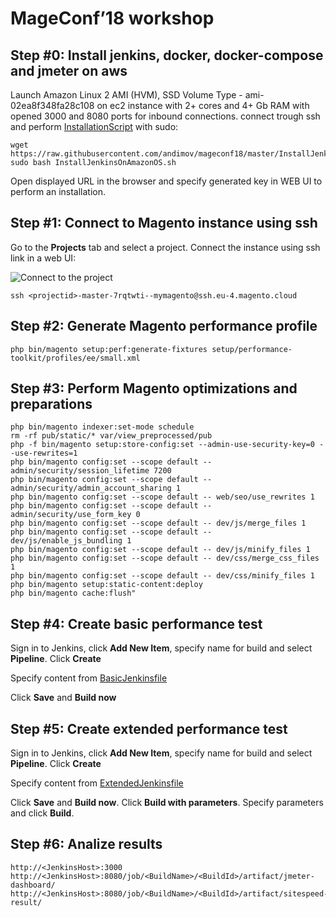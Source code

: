 # MageConf’18  workshop

## Step #0: Install jenkins, docker, docker-compose and jmeter on aws
Launch Amazon Linux 2 AMI (HVM), SSD Volume Type - ami-02ea8f348fa28c108 on ec2 instance with 2+ cores and 4+ Gb RAM with opened 3000 and 8080 ports for inbound connections.
connect trough ssh and perform [InstallationScript](InstallJenkinsOnAmazonOS.sh) with sudo:
```
wget https://raw.githubusercontent.com/andimov/mageconf18/master/InstallJenkinsOnAmazonOS.sh
sudo bash InstallJenkinsOnAmazonOS.sh
```
Open displayed URL in the browser and specify generated key in WEB UI to perform an installation.

## Step #1: Connect to Magento instance using ssh
Go to the **Projects** tab and select a project. Connect the instance using ssh link in a web UI:

![Connect to the project](/images/access_site.png?raw=true)

```
ssh <projectid>-master-7rqtwti--mymagento@ssh.eu-4.magento.cloud
```

## Step #2: Generate Magento performance profile
```
php bin/magento setup:perf:generate-fixtures setup/performance-toolkit/profiles/ee/small.xml
```
## Step #3: Perform Magento optimizations and preparations
``` 
php bin/magento indexer:set-mode schedule 
rm -rf pub/static/* var/view_preprocessed/pub
php -f bin/magento setup:store-config:set --admin-use-security-key=0 --use-rewrites=1
php bin/magento config:set --scope default -- admin/security/session_lifetime 7200
php bin/magento config:set --scope default -- admin/security/admin_account_sharing 1
php bin/magento config:set --scope default -- web/seo/use_rewrites 1
php bin/magento config:set --scope default -- admin/security/use_form_key 0
php bin/magento config:set --scope default -- dev/js/merge_files 1
php bin/magento config:set --scope default -- dev/js/enable_js_bundling 1
php bin/magento config:set --scope default -- dev/js/minify_files 1
php bin/magento config:set --scope default -- dev/css/merge_css_files 1
php bin/magento config:set --scope default -- dev/css/minify_files 1
php bin/magento setup:static-content:deploy
php bin/magento cache:flush"
```

## Step #4: Create basic performance test

Sign in to Jenkins, click **Add New Item**, specify name for build and select **Pipeline**. Click **Create**

Specify content from [BasicJenkinsfile](BasicJenkinsfile)

Click **Save** and **Build now**

## Step #5: Create extended performance test

Sign in to Jenkins, click **Add New Item**, specify name for build and select **Pipeline**. Click **Create**

Specify content from [ExtendedJenkinsfile](ExtendedJenkinsfile)

Click **Save** and **Build now**.
Click **Build with parameters**.
Specify parameters and click **Build**.



## Step #6: Analize results
```
http://<JenkinsHost>:3000
http://<JenkinsHost>:8080/job/<BuildName>/<BuildId>/artifact/jmeter-dashboard/
http://<JenkinsHost>:8080/job/<BuildName>/<BuildId>/artifact/sitespeed-result/
```
